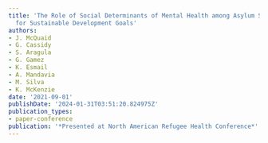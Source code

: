 ```yaml
---
title: 'The Role of Social Determinants of Mental Health among Asylum Seekers: Implications
  for Sustainable Development Goals'
authors:
- J. McQuaid
- G. Cassidy
- S. Aragula
- G. Gamez
- K. Esmail
- A. Mandavia
- M. Silva
- K. McKenzie
date: '2021-09-01'
publishDate: '2024-01-31T03:51:20.824975Z'
publication_types:
- paper-conference
publication: '*Presented at North American Refugee Health Conference*'
---
```

